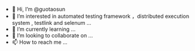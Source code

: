 - 👋 Hi, I’m @guotaosun
- 👀 I’m interested in automated testing framework ，distributed execution system , testlink and selenum  ...
- 🌱 I’m currently learning ...
- 💞️ I’m looking to collaborate on ...
- 📫 How to reach me ...

<!---
guotaosun/guotaosun is a ✨ special ✨ repository because its `README.md` (this file) appears on your GitHub profile.
You can click the Preview link to take a look at your changes.
--->
